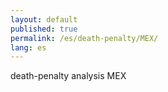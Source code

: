 ```yaml
---
layout: default
published: true
permalink: /es/death-penalty/MEX/
lang: es
---
```


death-penalty analysis MEX
